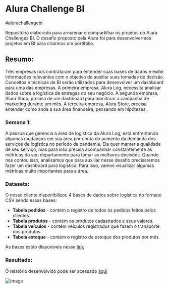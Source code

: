 # Alura Challenge BI
#alurachallengebi
<p> Repositório elaborado para armaenar e compartilhar os projetos do Alura Challenges BI. O desafio proposto pela Alura  foi para desenvolvermos projetos em BI para criarmos um portifólio. </p>

## Resumo: 
<p> Três empresas nos contrataram para entender suas bases de dados e exibir informações relevantes com o objetivo de auxiliar suas tomadas de decisão. Conceitos e técnicas de BI serão utilizados para desenvolver um dashboard para uma das empresas.  A primeira empresa, Alura Log, necessita analisar dados sobre a logística de entregas do seu negócio. A segunda empresa, Alura Shop, precisa de um dashboard para monitorar a campanha de marketing durante um mês. A terceira empresa, Alura Store, precisa entender como anda a sua área financeira, pensando em hipóteses. </p>

### Semana 1:
<p> A pessoa que gerencia a área de logística da Alura Log, está enfrentando algumas mudanças em sua área por conta do aumento da demanda dos serviços de logística no período da pandemia. Ela quer manter a qualidade de seu serviço, mas para isso precisa acompanhar constantemente as métricas do seu departamento para tomar as melhores decisões. Quando nos contou isso, analisamos que para auxiliar nesse desafio precisaremos fazer um dashboard para logística. Para isso, vamos visualizar algumas métricas muito importantes para a área. </p>

  ### Datasets:
   <p> O nosso cliente disponibilizou 4 bases de dados sobre logística no formato CSV sendo essas bases: </p>
  <ul>
    <li> <b>Tabela pedidos</b> - contém o registro de todos os pedidos feitos pelos clientes. </li>
    <li> <b>Tabela produtos</b> - contém os produtos cadastrados e seus valores. </li>
    <li> <b>Tabela veículos</b> - contém veículos registrados que fazem o transporte dos produtos </li>
    <li> <b>Tabela estoque</b> - contém o registro de estoque dos produtos por mês </li>
 </ul>
 <p> As bases estão disponíveis nesse <a href="https://drive.google.com/drive/folders/1saKsmnW4FvOw_MRG363pNEYFbFpGw5hf?usp=sharing" target="_blank">link</a> </p>
  
   ### Resultado:
   
   <p> O relatório desenvolvido pode ser acessado <a href="https://app.powerbi.com/reportEmbed?reportId=1385f592-943b-4002-8520-336c1bf43d6f&autoAuth=true&ctid=b7845ad6-74cd-4782-aea9-57359643b87b&config=eyJjbHVzdGVyVXJsIjoiaHR0cHM6Ly93YWJpLWJyYXppbC1zb3V0aC1iLXByaW1hcnktcmVkaXJlY3QuYW5hbHlzaXMud2luZG93cy5uZXQvIn0%3D">aqui</a></p>
   
  ![image](https://user-images.githubusercontent.com/64700794/132541496-23915bf5-e8cc-4867-aacc-72e638bbc825.png)

